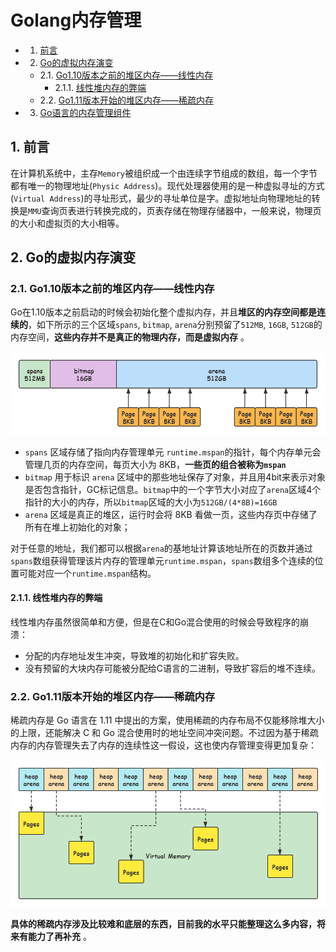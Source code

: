 # Golang内存管理

<!-- vscode-markdown-toc -->
* 1. [前言](#)
* 2. [Go的虚拟内存演变](#Go)
	* 2.1. [Go1.10版本之前的堆区内存——线性内存](#Go1.10)
		* 2.1.1. [线性堆内存的弊端](#-1)
	* 2.2. [Go1.11版本开始的堆区内存——稀疏内存](#Go1.11)
* 3. [Go语言的内存管理组件](#Go-1)

<!-- vscode-markdown-toc-config
	numbering=true
	autoSave=true
	/vscode-markdown-toc-config -->
<!-- /vscode-markdown-toc -->

##  1. <a name=''></a>前言

在计算机系统中，主存`Memory`被组织成一个由连续字节组成的数组，每一个字节都有唯一的物理地址(`Physic Address`)。现代处理器使用的是一种虚拟寻址的方式(`Virtual Address`)的寻址形式，最少的寻址单位是字。虚拟地址向物理地址的转换是`MMU`查询页表进行转换完成的，页表存储在物理存储器中，一般来说，物理页的大小和虚拟页的大小相等。

##  2. <a name='Go'></a>Go的虚拟内存演变

###  2.1. <a name='Go1.10'></a>Go1.10版本之前的堆区内存——线性内存

Go在1.10版本之前启动的时候会初始化整个虚拟内存，并且**堆区的内存空间都是连续的**，如下所示的三个区域`spans`, `bitmap`, `arena`分别预留了`512MB`, `16GB`, `512GB`的内存空间，**这些内存并不是真正的物理内存，而是虚拟内存** 。

<div align=center><img src="/assets/gmm1.png"/></div>



- `spans` 区域存储了指向内存管理单元 `runtime.mspan`的指针，每个内存单元会管理几页的内存空间，每页大小为 8KB，**一些页的组合被称为`mspan`**
- `bitmap` 用于标识 `arena` 区域中的那些地址保存了对象，并且用4bit来表示对象是否包含指针，GC标记信息。`bitmap`中的一个字节大小对应了`arena`区域4个指针的大小的内存，所以`bitmap`区域的大小为`512GB/(4*8B)=16GB`
- `arena` 区域是真正的堆区，运行时会将 8KB 看做一页，这些内存页中存储了所有在堆上初始化的对象；

对于任意的地址，我们都可以根据`arena`的基地址计算该地址所在的页数并通过`spans`数组获得管理该片内存的管理单元`runtime.mspan`，`spans`数组多个连续的位置可能对应一个`runtime.mspan`结构。

####  2.1.1. <a name='-1'></a>线性堆内存的弊端

线性堆内存虽然很简单和方便，但是在C和Go混合使用的时候会导致程序的崩溃：

* 分配的内存地址发生冲突，导致堆的初始化和扩容失败。
* 没有预留的大块内存可能被分配给C语言的二进制，导致扩容后的堆不连续。

###  2.2. <a name='Go1.11'></a>Go1.11版本开始的堆区内存——稀疏内存

稀疏内存是 Go 语言在 1.11 中提出的方案，使用稀疏的内存布局不仅能移除堆大小的上限，还能解决 C 和 Go 混合使用时的地址空间冲突问题。不过因为基于稀疏内存的内存管理失去了内存的连续性这一假设，这也使内存管理变得更加复杂：

<div align=center><img src="/assets/gmm2.png"/></div>

**具体的稀疏内存涉及比较难和底层的东西，目前我的水平只能整理这么多内容，将来有能力了再补充** 。
